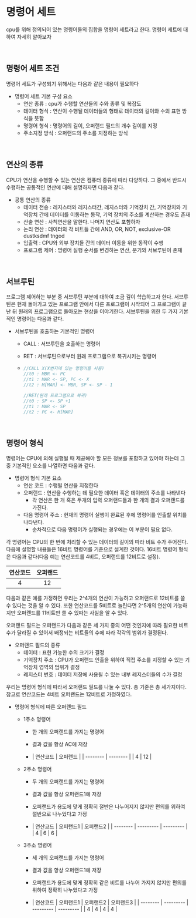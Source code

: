 # 명령어 세트

cpu를 위해 정의되어 있는 명령어들의 집합을 명령어 세트라고 한다. 명령어 세트에 대하여 자세히 알아보자

<br>



## 명령어 세트 조건

명령어 세트가 구성되기 위해서는 다음과 같은 내용이 필요하다

* 명령어 세트 기본 구성 요소
  * 연산 종류 : cpu가 수행할 연산들의 수와 종류 및 복잡도
  * 데이터 형식 : 연산이 수행될 데이터들의 형태로 데이터의 길이와 수의 표현 방식을 뜻함
  * 명령어 형식 : 명령어의 길이, 오퍼랜드 필드의 개수 길이를 지정
  * 주소지정 방식 : 오퍼랜드의 주소를 지정하는 방식

<br>



## 연산의 종류

CPU가 연산을 수행할 수 있는 연산은 컴퓨터 종류에 따라 다양하다. 그 중에서 반드시 수행하는 공통적인 연산에 대해 설명하자면 다음과 같다.

* 공통 연산의 종류
  * 데이터 전송 : 레지스터와 레지스터간, 레지스터와 기억장치 간, 기억장치와 기억장치 간에 데이터를 이동하는 동작, 기억 장치의 주소를 계산하는 경우도 존재
  * 산술 연산 : 사칙연산을 말한다. 나머지 연산도 포함하자
  * 논리 연산 : 데이터의 각 비트들 간에 AND, OR, NOT, exclusive-OR dustksdmf tngod
  * 입출력 : CPU와 외부 장치들 간의 데이터 이동을 위한 동작이 수행
  * 프로그램 제어 : 명령어 실행 순서를 변경하는 연산, 분기와 서브루틴이 존재

<br>



## 서브루틴

프로그램 제어하는 부분 중 서브루틴 부분에 대하여 조금 깊이 학습하고자 한다. 서브루틴은 현재 돌아가고 있는 프로그램 안에서 다른 프로그램이 시작되어 그 프로그램이 끝난 뒤 원래의 프로그램으로 돌아오는 현상을 이야기한다.  서브루틴을 위한 두 가지 기본적인 명령어는 다음과 같다.

* 서브루틴을 호출하는 기본적인 명령어

  * CALL : 서브루틴을 호출하는 명령어

  * RET : 서브루틴으로부터 원래 프로그램으로 복귀시키는 명령어

  * ```javascript
    //CALL X(X번지에 있는 명령어를 사용)
    //t0 : MBR <- PC
    //t1 : MAR <- SP, PC <- X
    //t2 : M[MAR] <- MBR, SP <- SP - 1
    
    //RET(원래 프로그램으로 복귀)
    //t0 : SP <- SP +1
    //t1 : MAR <- SP
    //t2 : PC <- M[MAR]
    ```

<br>



## 명령어 형식

명령어는 CPU에 의해 실행될 때 제공해야 할 모든 정보를 포함하고 있어야 하는데 그 중 기본적인 요소를 나열하면 다음과 같다.

* 명령어 형식 기본 요소
  * 연산 코드 : 수행될 연산을 지정한다
  * 오퍼랜드 : 연산을 수행하는 데 필요한 데이터 혹은 데이터의 주소를 나타낸다
    * 각 연산은 한 개 혹은 두개의 입력 오퍼랜드들과 한 개의 결과 오퍼랜드를 가진다.
  * 다음 명령어 주소 : 현재의 명령어 실행이 완료된 후에 명령어를 인출할 위치를 나타낸다. 
    * 순차적으로 다음 명령어가 실행되는 경우에는 이 부분이 필요 없다.



각 명령어는 CPU의 한 번에 처리할 수 있는 데이터의 길이의 따라 비트 수가 주어진다. 다음에 설명할 내용들은 16비트 명령어를 기준으로 설계한 것이다. 16비트 명령어 형식은 다음과 같다(다음 예는 연산코드를 4비트, 오퍼랜드를 12비트로 설정). 

| 연산코드 | 오퍼랜드 |
| :------: | :------: |
|    4     |    12    |



다음과 같은 예를 가정하면 우리는 2^4개의 연산이 가능하고 오퍼랜드로 12비트를 쓸 수 있다는 것을 알 수 있다. 또한 연산코드를 5비트로 늘린다면 2^5개의 연산이 가능하지만 오퍼랜드를 11비트만 쓸 수 있따는 사실을 알 수 있다.



오퍼랜드 필드는 오퍼랜드가 다음과 같은 세 가지 중의 어떤 것인지에 따라 필요한 비트수가 달라질 수 있어서 배정되는 비트들의 수에 따라 각각의 범위가 결정된다.

* 오퍼랜드 필드의 종류
  * 데이터 : 표현 가능한 수의 크기가 결정
  * 기억장치 주소 : CPU가 오퍼랜드 인출을 위하여 직접 주소를 지정할 수 있는 기억장치 영역의 범위가 결정
  * 레지스터 번호 : 데이터 저장에 사용될 수 있는 내부 레지스터들의 수가 결정



우리는 명령어 형식에 따라서 오퍼랜드 필드를 나눌 수 있다. 총 기준은 총 세가지이다. 참고로 연산코드는 4비트 오퍼랜드는 12비트로 가정하였다.

* 명령어 형식에 따른 오퍼랜드 필드

  * 1주소 명령어

    * 한 개의 오퍼랜드를 가지는 명령어

    * 결과 값을 항상 AC에 저장
  
    * | 연산코드 | 오퍼랜드 |
    | -------- | -------- |
      | 4        | 12       |

  * 2주소 명령어

    * 두 개의 오퍼랜드를 가지는 명령어

    * 결과 값을 항상 오퍼랜드1에 저장
  
    * 오퍼랜드가 용도에 맞게 정확히 절반은 나누어지지 않지만 편의를 위하여 절반으로 나누었다고 가정

    * | 연산코드 | 오퍼랜드1 | 오퍼랜드2 |
    | -------- | --------- | --------- |
      | 4        | 6         | 6         |

  * 3주소 명령어

    * 세 개의 오퍼랜드를 가지는 명령어
  
    * 결과 값을 항상 오퍼랜드1에 저장

    * 오퍼랜드가 용도에 맞게 정확히 같은 비트를 나누어 가지지 않지만 편의를 위하여 정확히 나누었다고 가정
    
    * | 연산코드 | 오퍼랜드1 | 오퍼랜드2 | 오퍼랜드3 |
    | -------- | --------- | --------- | --------- |
      | 4        | 4         | 4         | 4         |
    
      